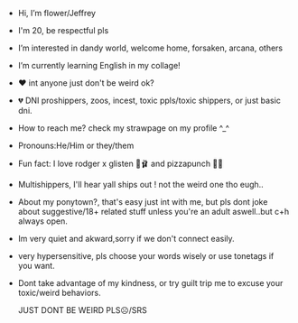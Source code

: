 - Hi, I’m flower/Jeffrey
- I'm 20, be respectful pls
- I’m interested in dandy world, welcome home, forsaken, arcana, others
- I’m currently learning English in my collage!

- ❤️ int anyone just don't be weird ok?
- 💔 DNI proshippers, zoos, incest, toxic ppls/toxic shippers, or just basic dni.

- How to reach me? check my strawpage on my profile ^_^
- Pronouns:He/Him or they/them
- Fun fact: I love rodger x glisten 🔎🩰 and pizzapunch 🍕👊
- Multishippers, I'll hear yall ships out ! not the weird one tho eugh..

- About my ponytown?, that's easy just int with me, but pls dont joke about suggestive/18+ related stuff unless you're an adult aswell..but c+h always open.
- Im very quiet and akward,sorry if we don't connect easily.
- very hypersensitive, pls choose your words wisely or use tonetags if you want.
- Dont take advantage of my kindness, or try guilt trip me to excuse your toxic/weird behaviors.

  JUST DONT BE WEIRD PLS☹️/SRS
<!---
flowersan02/flowersan02 is a ✨ special ✨ repository because its `README.md` (this file) appears on your GitHub profile.
You can click the Preview link to take a look at your changes.
--->
